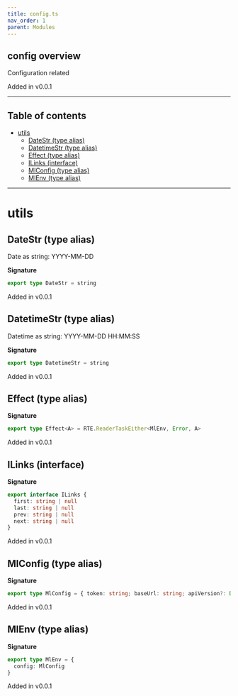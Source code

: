 ```yaml
---
title: config.ts
nav_order: 1
parent: Modules
---
```


## config overview

Configuration related

Added in v0.0.1

---

<h2 class="text-delta">Table of contents</h2>

- [utils](#utils)
  - [DateStr (type alias)](#datestr-type-alias)
  - [DatetimeStr (type alias)](#datetimestr-type-alias)
  - [Effect (type alias)](#effect-type-alias)
  - [ILinks (interface)](#ilinks-interface)
  - [MlConfig (type alias)](#mlconfig-type-alias)
  - [MlEnv (type alias)](#mlenv-type-alias)

---

# utils

## DateStr (type alias)

Date as string: YYYY-MM-DD

**Signature**

```ts
export type DateStr = string
```

Added in v0.0.1

## DatetimeStr (type alias)

Datetime as string: YYYY-MM-DD HH:MM:SS

**Signature**

```ts
export type DatetimeStr = string
```

Added in v0.0.1

## Effect (type alias)

**Signature**

```ts
export type Effect<A> = RTE.ReaderTaskEither<MlEnv, Error, A>
```

Added in v0.0.1

## ILinks (interface)

**Signature**

```ts
export interface ILinks {
  first: string | null
  last: string | null
  prev: string | null
  next: string | null
}
```

Added in v0.0.1

## MlConfig (type alias)

**Signature**

```ts
export type MlConfig = { token: string; baseUrl: string; apiVersion?: Date }
```

Added in v0.0.1

## MlEnv (type alias)

**Signature**

```ts
export type MlEnv = {
  config: MlConfig
}
```

Added in v0.0.1
